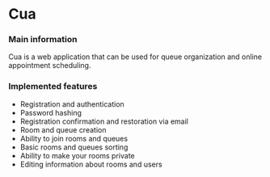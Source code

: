 # Cua #

### Main information ###

Cua is a web application that can be used for queue organization and online appointment scheduling.

### Implemented features ###

- Registration and authentication
- Password hashing
- Registration confirmation and restoration via email
- Room and queue creation
- Ability to join rooms and queues
- Basic rooms and queues sorting
- Ability to make your rooms private
- Editing information about rooms and users